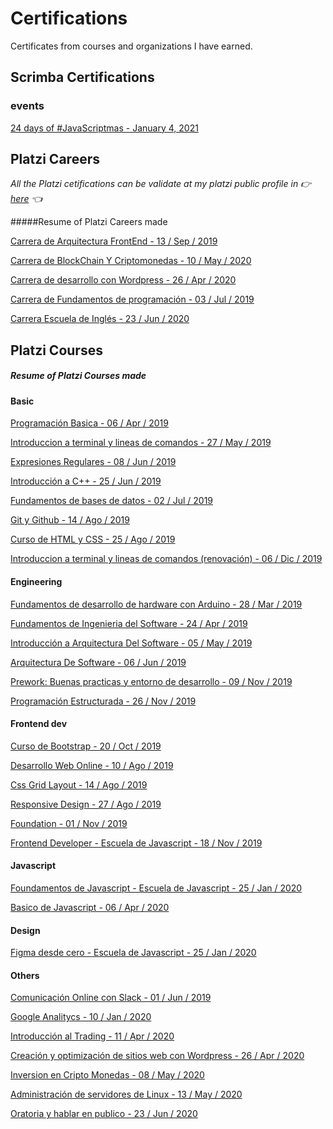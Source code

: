 # Certifications

Certificates from courses and organizations I have earned.

## Scrimba Certifications

### events

[24 days of #JavaScriptmas - January 4, 2021](https://scrimba.com/certificate/uzNgR5U3/gadventcalendar)

## Platzi Careers

*All the Platzi cetifications can be validate at my platzi public profile in 👉 [here](https://platzi.com/p/durbonca/) 👈*

#####Resume of Platzi Careers made

[Carrera de Arquitectura FrontEnd - 13 / Sep / 2019](https://github.com/durbonca/Certifications/blob/main/Platzi/carrers/diploma-arquitecto.pdf)

[Carrera de BlockChain Y Criptomonedas - 10 / May / 2020](https://github.com/durbonca/Certifications/blob/main/Platzi/carrers/diploma-arquitecto.pdf)

[Carrera de desarrollo con Wordpress - 26 / Apr / 2020](https://github.com/durbonca/Certifications/blob/main/Platzi/carrers/diploma-desarrollo-wordpress%20(2).pdf) 

[Carrera de Fundamentos de programación - 03 / Jul / 2019](https://github.com/durbonca/Certifications/blob/main/Platzi/carrers/diploma-fundamentos-programacion.pdf)

[Carrera Escuela de Inglés - 23 / Jun / 2020](https://github.com/durbonca/Certifications/blob/main/Platzi/carrers/diploma-idioma-ingles.pdf)

## Platzi Courses

##### Resume of Platzi Courses made

#### Basic

[Programación Basica - 06 / Apr / 2019 ](https://github.com/durbonca/Certifications/blob/main/Platzi/courses/diploma-programacion-basica.pdf)

[Introduccion a terminal y lineas de comandos - 27 / May / 2019 ](https://github.com/durbonca/Certifications/blob/main/Platzi/courses/diploma-terminal-2019.pdf)

[Expresiones Regulares - 08 / Jun / 2019 ](https://github.com/durbonca/Certifications/blob/main/Platzi/courses/diploma-expresiones-regulares.pdf)

[Introducción a C++ - 25 / Jun / 2019 ](https://github.com/durbonca/Certifications/blob/main/Platzi/courses/diploma-c-plus-plus.pdf)

[Fundamentos de bases de datos - 02 / Jul / 2019 ](https://github.com/durbonca/Certifications/blob/main/Platzi/courses/diploma-bd.pdf)

[Git y Github - 14 / Ago / 2019 ](https://github.com/durbonca/Certifications/blob/main/Platzi/courses/diploma-git-github.pdf)

[Curso de HTML y CSS - 25 / Ago / 2019 ](https://github.com/durbonca/Certifications/blob/main/Platzi/courses/diploma-html-css.pdf)

[Introduccion a terminal y lineas de comandos (renovación) - 06 / Dic / 2019 ](https://github.com/durbonca/Certifications/blob/main/Platzi/courses/diploma-terminal.pdf)

#### Engineering

[Fundamentos de desarrollo de hardware con Arduino - 28 / Mar / 2019 ](https://github.com/durbonca/Certifications/blob/main/Platzi/courses/diploma-fundamentos-arduino.pdf)

[Fundamentos de Ingenieria del Software - 24 / Apr / 2019 ](https://github.com/durbonca/Certifications/blob/main/Platzi/courses/diploma-ingenieria.pdf)

[Introducción a Arquitectura Del Software - 05 / May / 2019](https://github.com/durbonca/Certifications/blob/main/Platzi/courses/diploma-arquitectura-software.pdf)

[Arquitectura De Software - 06 / Jun / 2019 ](https://github.com/durbonca/Certifications/blob/main/Platzi/courses/diploma-pro-arquitectura.pdf)

[Prework: Buenas practicas y entorno de desarrollo - 09 / Nov / 2019 ](https://github.com/durbonca/Certifications/blob/main/Platzi/courses/diploma-prework.pdf)

[Programación Estructurada - 26 / Nov / 2019](https://github.com/durbonca/Certifications/blob/main/Platzi/courses/diploma-programacion-estructurada.pdf)

#### Frontend dev

[Curso de Bootstrap - 20 / Oct / 2019 ](https://github.com/durbonca/Certifications/blob/main/Platzi/courses/diploma-bootstrap.pdf)

[Desarrollo Web Online - 10 / Ago / 2019 ](https://github.com/durbonca/Certifications/blob/main/Platzi/courses/diploma-html5-css3.pdf)

[Css Grid Layout  - 14 / Ago / 2019 ](https://github.com/durbonca/Certifications/blob/main/Platzi/courses/diploma-css-grid-layout.pdf)

[Responsive Design - 27 / Ago / 2019 ](https://github.com/durbonca/Certifications/blob/main/Platzi/courses/diploma-responsive-design.pdf)

[Foundation - 01 / Nov / 2019 ](https://github.com/durbonca/Certifications/blob/main/Platzi/courses/diploma-foundation.pdf)

[Frontend Developer - Escuela de Javascript - 18 / Nov / 2019 ](https://github.com/durbonca/Certifications/blob/main/Platzi/courses/diploma-frontend-developer.pdf)

#### Javascript

[Foundamentos de Javascript - Escuela de Javascript - 25 / Jan / 2020 ](https://github.com/durbonca/Certifications/blob/main/Platzi/courses/diploma-fundamentos-javascript.pdf)

[Basico de Javascript -  06 / Apr / 2020](https://github.com/durbonca/Certifications/blob/main/Platzi/courses/diploma-basico-javascript.pdf)

#### Design

[Figma desde cero - Escuela de Javascript - 25 / Jan / 2020 ](https://github.com/durbonca/Certifications/blob/main/Edteam/courses/certificado-curso-figma.png)

#### Others

[Comunicación Online con Slack - 01 / Jun / 2019 ](https://github.com/durbonca/Certifications/blob/main/Platzi/courses/diploma-slack-2018.pdf)

[Google Analitycs - 10 / Jan / 2020 ](https://github.com/durbonca/Certifications/blob/main/Platzi/courses/diploma-google-analytics.pdf)

[Introducción al Trading - 11 / Apr / 2020 ](https://github.com/durbonca/Certifications/blob/main/Platzi/courses/diploma-trading-basico.pdf)

[Creación y optimización de sitios web con Wordpress - 26 / Apr / 2020 ](https://github.com/durbonca/Certifications/blob/main/Platzi/courses/diploma-seo-wordpress.pdf)

[Inversion en Cripto Monedas - 08 / May / 2020 ](https://github.com/durbonca/Certifications/blob/main/Platzi/courses/diploma-inversion-criptomonedas.pdf)

[Administración de servidores de Linux - 13 / May / 2020 ](https://github.com/durbonca/Certifications/blob/main/Platzi/courses/diploma-linux.pdf)

[Oratoria y hablar en publico - 23 / Jun / 2020 ](https://github.com/durbonca/Certifications/blob/main/Platzi/courses/diploma-hablar-en-publico.pdf)